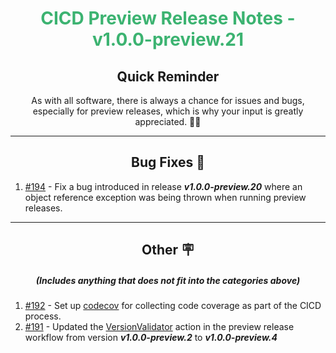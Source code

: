 <h1 align="center" style='color:mediumseagreen;font-weight:bold'>
    CICD Preview Release Notes - v1.0.0-preview.21
</h1>

<h2 align="center" style='font-weight:bold'>Quick Reminder</h2>

<div align="center">

As with all software, there is always a chance for issues and bugs, especially for preview releases, which is why your input is greatly appreciated. 🙏🏼
</div>

---

<h2 style="font-weight:bold" align="center">Bug Fixes 🐛</h2>

1. [#194](https://github.com/KinsonDigital/CICD/issues/194) - Fix a bug introduced in release _**v1.0.0-preview.20**_ where an object reference exception was being thrown when running preview releases.

---

<h2 style="font-weight:bold" align="center">Other 🪧</h2>
<h5 align="center">(Includes anything that does not fit into the categories above)</h5>

1. [#192](https://github.com/KinsonDigital/CICD/issues/192) - Set up [codecov](https://about.codecov.io/) for collecting code coverage as part of the CICD process.
2. [#191](https://github.com/KinsonDigital/CICD/issues/191) - Updated the [VersionValidator](https://github.com/KinsonDigital/VersionValidator) action in the preview release workflow from version _**v1.0.0-preview.2**_ to _**v1.0.0-preview.4**_